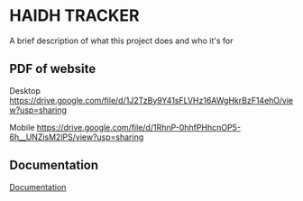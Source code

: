 
# HAIDH TRACKER

A brief description of what this project does and who it's for


## PDF of website
Desktop
https://drive.google.com/file/d/1J2TzBy9Y41sFLVHz16AWgHkrBzF14ehO/view?usp=sharing

Mobile
https://drive.google.com/file/d/1RhnP-0hhfPHhcnOP5-6h__UNZisM2lPS/view?usp=sharing

## Documentation

[Documentation](https://linktodocumentation)

